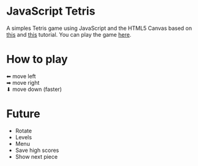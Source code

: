 # JavaScript Tetris
A simples Tetris game using JavaScript and the HTML5 Canvas based on [this](https://www.youtube.com/watch?v=H2aW5V46khA) and [this](https://github.com/henriquegmendes/ironhack-web-development-labs/tree/master/modulo1/lab-canvas-race-car) tutorial.
You can play the game [here](https://myrmanso.github.io/game-tetris/index.html).

# How to play
⬅ move left <br>
➡  move right <br>
⬇ move down (faster) <br>

# Future
- Rotate
- Levels
- Menu
- Save high scores
- Show next piece 